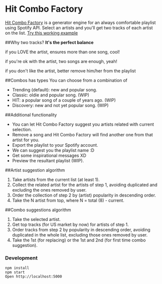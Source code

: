 # Hit Combo Factory
[Hit Combo Factory](http://cosmitar.github.io/hit-combo-factory/) is a generator engine for an always comfortable playlist using Spotify API.
Select an artists and you'll get two tracks of each artist on the list.
[Try this working example](http://cosmitar.github.io/hit-combo-factory/)

##Why two tracks? 
**It's the perfect balance**

if you LOVE the artist, ensures more than one song, cool!

if you're ok with the artist, two songs are enough, yeah!

if you don't like the artist, better remove him/her from the playlist

##Combos has types
You can choose from a combination of
- Trending (default): new and popular song.
- Classic: oldie and popular song. (WIP)
- HIT: a popular song of a couple of years ago. (WIP)
- Discovery: new and not yet popular song. (WIP)

##Additional functionality
- You can let Hit Combo Factory suggest you artists related with current selection.
- Remove a song and Hit Combo Factory will find another one from that artist for you.
- Export the playlist to your Spotify account.
- We can suggest you the playlist name :D
- Get some inspirational messages XD
- Preview the resultant playlist (WIP).


##Artist suggestion algorithm
1. Take artists from the current list (at least 1).
2. Collect the related artist for the artists of step 1, avoiding duplicated and excluding the ones removed by user.
3. Order the collection of step 2 by (artist) popularity in descending order.
4. Take the N artist from top, where N = total (8) - current.

##Combo suggestions algorithm
1. Take the selected artist.
2. Get top tracks (for US market by now) for artists of step 1.
3. Order tracks from step 2 by popularity in descending order, avoiding duplicated in the whole list, excluding those ones removed by user.
4. Take the 1st (for replacing) or the 1st and 2nd (for first time combo suggestion).

### Development

```
npm install
npm start
Open http://localhost:5000
```
